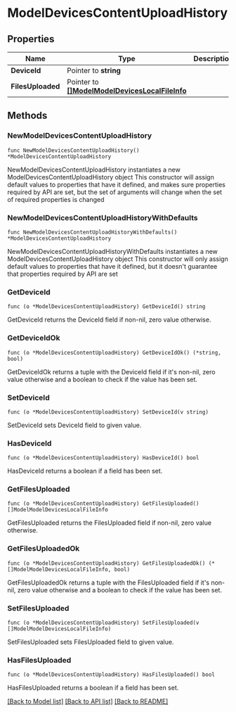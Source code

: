 # ModelDevicesContentUploadHistory

## Properties

Name | Type | Description | Notes
------------ | ------------- | ------------- | -------------
**DeviceId** | Pointer to **string** |  | [optional] 
**FilesUploaded** | Pointer to [**[]ModelModelDevicesLocalFileInfo**](ModelModelDevicesLocalFileInfo.md) |  | [optional] 

## Methods

### NewModelDevicesContentUploadHistory

`func NewModelDevicesContentUploadHistory() *ModelDevicesContentUploadHistory`

NewModelDevicesContentUploadHistory instantiates a new ModelDevicesContentUploadHistory object
This constructor will assign default values to properties that have it defined,
and makes sure properties required by API are set, but the set of arguments
will change when the set of required properties is changed

### NewModelDevicesContentUploadHistoryWithDefaults

`func NewModelDevicesContentUploadHistoryWithDefaults() *ModelDevicesContentUploadHistory`

NewModelDevicesContentUploadHistoryWithDefaults instantiates a new ModelDevicesContentUploadHistory object
This constructor will only assign default values to properties that have it defined,
but it doesn't guarantee that properties required by API are set

### GetDeviceId

`func (o *ModelDevicesContentUploadHistory) GetDeviceId() string`

GetDeviceId returns the DeviceId field if non-nil, zero value otherwise.

### GetDeviceIdOk

`func (o *ModelDevicesContentUploadHistory) GetDeviceIdOk() (*string, bool)`

GetDeviceIdOk returns a tuple with the DeviceId field if it's non-nil, zero value otherwise
and a boolean to check if the value has been set.

### SetDeviceId

`func (o *ModelDevicesContentUploadHistory) SetDeviceId(v string)`

SetDeviceId sets DeviceId field to given value.

### HasDeviceId

`func (o *ModelDevicesContentUploadHistory) HasDeviceId() bool`

HasDeviceId returns a boolean if a field has been set.

### GetFilesUploaded

`func (o *ModelDevicesContentUploadHistory) GetFilesUploaded() []ModelModelDevicesLocalFileInfo`

GetFilesUploaded returns the FilesUploaded field if non-nil, zero value otherwise.

### GetFilesUploadedOk

`func (o *ModelDevicesContentUploadHistory) GetFilesUploadedOk() (*[]ModelModelDevicesLocalFileInfo, bool)`

GetFilesUploadedOk returns a tuple with the FilesUploaded field if it's non-nil, zero value otherwise
and a boolean to check if the value has been set.

### SetFilesUploaded

`func (o *ModelDevicesContentUploadHistory) SetFilesUploaded(v []ModelModelDevicesLocalFileInfo)`

SetFilesUploaded sets FilesUploaded field to given value.

### HasFilesUploaded

`func (o *ModelDevicesContentUploadHistory) HasFilesUploaded() bool`

HasFilesUploaded returns a boolean if a field has been set.


[[Back to Model list]](../README.md#documentation-for-models) [[Back to API list]](../README.md#documentation-for-api-endpoints) [[Back to README]](../README.md)


